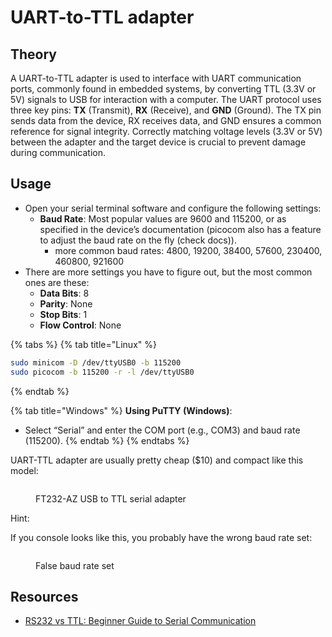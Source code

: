 # UART-to-TTL adapter

## **Theory**

A UART-to-TTL adapter is used to interface with UART communication ports, commonly found in embedded systems, by converting TTL (3.3V or 5V) signals to USB for interaction with a computer. The UART protocol uses three key pins: **TX** (Transmit), **RX** (Receive), and **GND** (Ground). The TX pin sends data from the device, RX receives data, and GND ensures a common reference for signal integrity. Correctly matching voltage levels (3.3V or 5V) between the adapter and the target device is crucial to prevent damage during communication.

## Usage

* Open your serial terminal software and configure the following settings:
  * **Baud Rate**: Most popular values are 9600 and 115200, or as specified in the device’s documentation (picocom also has a feature to adjust the baud rate on the fly (check docs)).
    * more common baud rates: 4800,  19200, 38400, 57600, 230400, 460800, 921600
* There are more settings you have to figure out, but the most common ones are these:
  * **Data Bits**: 8
  * **Parity**: None
  * **Stop Bits**: 1
  * **Flow Control**: None

{% tabs %}
{% tab title="Linux" %}
```bash
sudo minicom -D /dev/ttyUSB0 -b 115200
sudo picocom -b 115200 -r -l /dev/ttyUSB0
```
{% endtab %}

{% tab title="Windows" %}
**Using PuTTY (Windows)**:

* Select “Serial” and enter the COM port (e.g., COM3) and baud rate (115200).
{% endtab %}
{% endtabs %}

UART-TTL adapter are usually pretty cheap ($10) and compact like this model:

<figure><img src="../../../../.gitbook/assets/image (26).png" alt=""><figcaption><p>FT232-AZ USB to TTL serial adapter</p></figcaption></figure>

Hint:&#x20;

If you console looks like this, you probably have the wrong baud rate set:

<figure><img src="../../../../.gitbook/assets/image (53).png" alt=""><figcaption><p>False baud rate set</p></figcaption></figure>

## Resources

* [RS232 vs TTL: Beginner Guide to Serial Communication](https://www.seeedstudio.com/blog/2019/12/11/rs232-vs-ttl-beginner-guide-to-serial-communication/)
